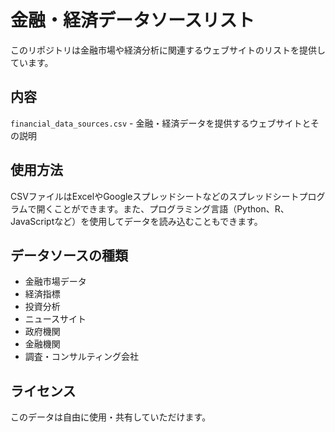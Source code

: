 # 金融・経済データソースリスト

このリポジトリは金融市場や経済分析に関連するウェブサイトのリストを提供しています。

## 内容

`financial_data_sources.csv` - 金融・経済データを提供するウェブサイトとその説明

## 使用方法

CSVファイルはExcelやGoogleスプレッドシートなどのスプレッドシートプログラムで開くことができます。また、プログラミング言語（Python、R、JavaScriptなど）を使用してデータを読み込むこともできます。

## データソースの種類

- 金融市場データ
- 経済指標
- 投資分析
- ニュースサイト
- 政府機関
- 金融機関
- 調査・コンサルティング会社

## ライセンス

このデータは自由に使用・共有していただけます。